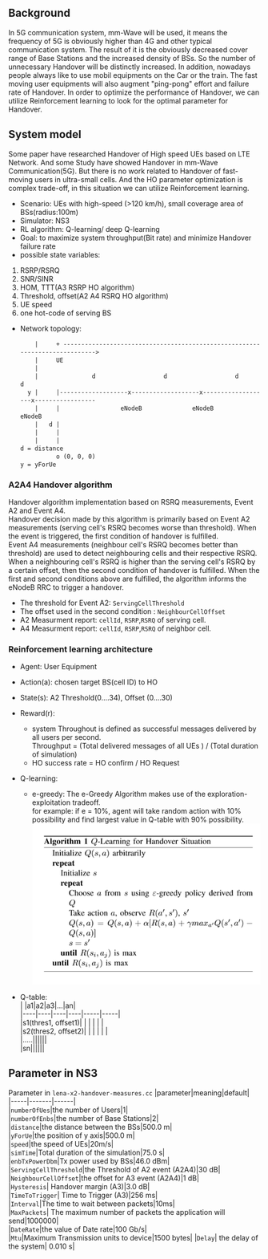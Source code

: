 ## Background
In 5G communication system, mm-Wave will be used, it means the frequency of 5G is obviously higher than 4G and other typical communication system. The result of it is the obviously decreased cover range of Base Stations and the increased density of BSs. So the number of unnecessary Handover will be distinctly increased. In addition, nowadays people always like to use mobil equipments on the Car or the train. The fast moving user equipments will also augment "ping-pong" effort and failure rate of Handover. In order to optimize the performance of Handover, we can utilize Reinforcement learning to look for the optimal parameter for Handover.
## System model  
Some paper have researched Handover of High speed UEs based on LTE Network. And some Study have showed Handover in mm-Wave Communication(5G). But there is no work related to Handover of fast-moving users in ultra-small cells. And the HO parameter optimization is complex trade-off, in this situation we can utilize Reinforcement learning.
* Scenario: UEs with high-speed (>120 km/h), small coverage area of BSs(radius:100m)
* Simulator: NS3
* RL algorithm: Q-learning/ deep Q-learning
* Goal: to maximize system throughput(Bit rate) and minimize Handover failure rate  
* possible state variables:  
1. RSRP/RSRQ 
2. SNR/SINR
3. HOM, TTT(A3 RSRP HO algorithm)
4. Threshold, offset(A2 A4 RSRQ HO algorithm)
5. UE speed
6. one hot-code of serving BS
* Network topology:
    
          |     + ---------------------------------------------------------------------------->
          |     UE
          |
          |               d                   d                   d                  d
        y |     |-------------------x-------------------x-------------------x-----------------
          |     |                 eNodeB              eNodeB              eNodeB
          |   d |
          |     |
          |     |                                                          d = distance
                o (0, 0, 0)                                                y = yForUe
### A2A4 Handover algorithm  
Handover algorithm implementation based on RSRQ measurements, Event A2 and Event A4.  
Handover decision made by this algorithm is primarily based on Event A2 measurements (serving cell's RSRQ becomes worse than threshold). When the event is triggered, the first condition of handover is fulfilled.  
Event A4 measurements (neighbour cell's RSRQ becomes better than threshold) are used to detect neighbouring cells and their respective RSRQ. When a neighbouring cell's RSRQ is higher than the serving cell's RSRQ by a certain offset, then the second condition of handover is fulfilled. When the first and second conditions above are fulfilled, the algorithm informs the eNodeB RRC to trigger a handover.  
* The threshold for Event A2: `ServingCellThreshold`    
* The offset used in the second condition : `NeighbourCellOffset`  
* A2 Measurment report: `cellId`, `RSRP`,`RSRQ` of serving cell.  
* A4 Measurment report: `cellId`, `RSRP`,`RSRQ` of neighbor cell.
### Reinforcement learning architecture  
* Agent: User Equipment  
* Action(a): chosen target BS(cell ID) to HO  
* State(s): A2 Threshold(0....34), Offset (0....30)  
* Reward(r): 
    * system Throughout is defined as successful messages delivered by all users per second.  
    Throughput =  (Total delivered messages of all UEs ) / (Total duration of simulation)
    * HO success rate = HO confirm / HO Request  
* Q-learning:  
    * e-greedy: The e-Greedy Algorithm makes use of the exploration-exploitation tradeoff.  
  for example: if e = 10%, agent will take random action with 10% possibility and find largest value in Q-table with 90% possibility.
 ![](https://github.com/yongzhe4869/Studienarbeit/blob/main/Figure/Q%20learning.PNG)   
 
* Q-table:   
   | |a1|a2|a3|...|an|  
   |----|----|----|----|-----|-----|  
   |s1(thres1, offset1)| | | | | |  
   |s2(thres2, offset2)| | | | | |  
   |.....||||||  
   |sn||||||  


## Parameter in NS3  
Parameter in `lena-x2-handover-measures.cc`
|parameter|meaning|default|    
|-----|-------|------|  
|`numberOfUes`|the number of Users|1|  
|`numberOfEnbs`|the number of Base Stations|2|  
|`distance`|the distance between the BSs|500.0 m|  
|`yForUe`|the position of y axis|500.0 m|  
|`speed`|the speed of UEs|20m/s|  
|`simTime`|Total duration of the simulation|75.0 s|  
|`enbTxPowerDbm`|Tx power used by BSs|46.0 dBm|  
|`ServingCellThreshold`|the Threshold of A2 event (A2A4)|30 dB|  
|`NeighbourCellOffset`|the offset for A3 event (A2A4)|1 dB|  
|`Hysteresis`| Handover margin (A3)|3.0 dB|  
|`TimeToTrigger`| Time to Trigger (A3)|256 ms|  
|`Interval`|The time to wait between packets|10ms|  
|`MaxPackets`| The maximum number of packets the application will send|1000000|  
|`DateRate`|the value of Date rate|100 Gb/s|  
|`Mtu`|Maximum Transmission units to device|1500 bytes|
|`Delay`| the delay of the system| 0.010 s|  
 
 

